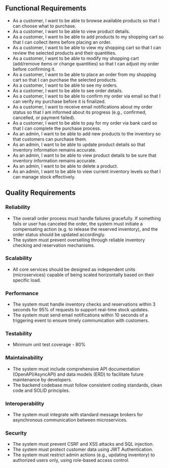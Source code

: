 ## Functional Requirements
- As a customer, I want to be able to browse available products so that I can choose what to purchase.
- As a customer, I want to be able to view product details.
- As a customer, I want to be able to add products to my shopping cart so that I can collect items before placing an order.
- As a customer, I want to be able to view my shopping cart so that I can review the selected products and their quantities.
- As a customer, I want to be able to modify my shopping cart (add/remove items or change quantities) so that I can adjust my order before confirming it.
- As a customer, I want to be able to place an order from my shopping cart so that I can purchase the selected products.
- As a customer, I want to be able to see my orders.
- As a customer, I want to be able to see order details.
- As a customer, I want to be able to confirm my order via email so that I can verify my purchase before it is finalized.
- As a customer, I want to receive email notifications about my order status so that I am informed about its progress (e.g., confirmed, cancelled, or payment failed).
- As a customer, I want to be able to pay for my order via bank card so that I can complete the purchase process.
- As an admin, I want to be able to add new products to the inventory so that customers can purchase them. 
- As an admin, I want to be able to update product details so that inventory information remains accurate. 
- As an admin, I want to be able to view product details to be sure that inventory information remains accurate.
- As an admin, I want to be able to delete a product.
- As an admin, I want to be able to view current inventory levels so that I can manage stock effectively.


## Quality Requirements

### Reliability
- The overall order process must handle failures gracefully. If something fails or user has canceled the order, the system must initiate a compensating action (e.g. to release the reserved inventory), and the order status should be updated accordingly.
- The system must prevent overselling through reliable inventory checking and reservation mechanisms.

### Scalability
- All core services should be designed as independent units (microservices) capable of being scaled horizontally based on their specific load.

### Performance
- The system must handle inventory checks and reservations within 3 seconds for 95% of requests to support real-time stock updates.
- The system must send email notifications within 10 seconds of a triggering event to ensure timely communication with customers.

### Testability
- Minimum unit test coverage - 80%

### Maintainability
- The system must include comprehensive API documentation (OpenAPI/AsyncAPI) and data models (ERD) to facilitate future maintenance by developers.
- The backend codebase must follow consistent coding standards, clean code and SOLID principles.

### Interoperability
- The system must integrate with standard message brokers for asynchronous communication between microservices.

### Security
- The system must prevent CSRF and XSS attacks and SQL injection.
- The system must protect customer data using JWT Authentication.
- The system must restrict admin actions (e.g., updating inventory) to authorized users only, using role-based access control.